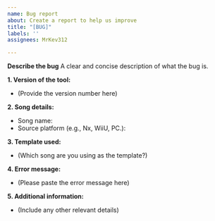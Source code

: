```yaml
---
name: Bug report
about: Create a report to help us improve
title: "[BUG]"
labels: ''
assignees: MrKev312

---
```


**Describe the bug**
A clear and concise description of what the bug is.

**1. Version of the tool:**
- (Provide the version number here)

**2. Song details:**
- Song name:
- Source platform (e.g., Nx, WiiU, PC.):

**3. Template used:**
- (Which song are you using as the template?)

**4. Error message:**
- (Please paste the error message here)

**5. Additional information:**
- (Include any other relevant details)
